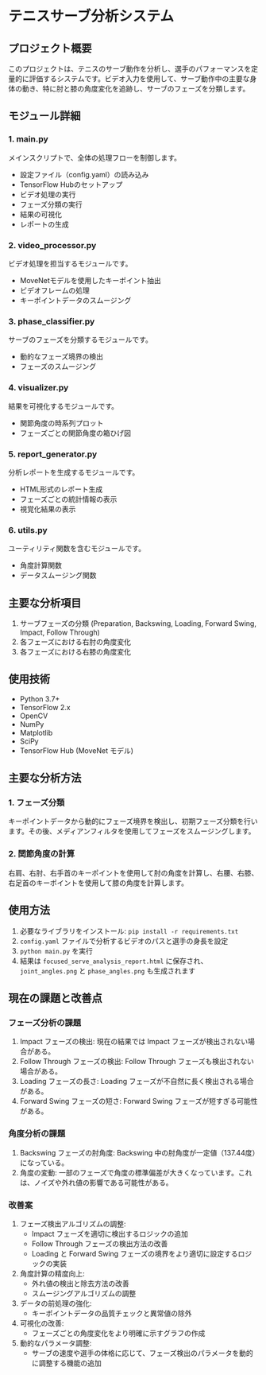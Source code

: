 # テニスサーブ分析システム

## プロジェクト概要
このプロジェクトは、テニスのサーブ動作を分析し、選手のパフォーマンスを定量的に評価するシステムです。ビデオ入力を使用して、サーブ動作中の主要な身体の動き、特に肘と膝の角度変化を追跡し、サーブのフェーズを分類します。

## モジュール詳細

### 1. main.py
メインスクリプトで、全体の処理フローを制御します。
- 設定ファイル（config.yaml）の読み込み
- TensorFlow Hubのセットアップ
- ビデオ処理の実行
- フェーズ分類の実行
- 結果の可視化
- レポートの生成

### 2. video_processor.py
ビデオ処理を担当するモジュールです。
- MoveNetモデルを使用したキーポイント抽出
- ビデオフレームの処理
- キーポイントデータのスムージング

### 3. phase_classifier.py
サーブのフェーズを分類するモジュールです。
- 動的なフェーズ境界の検出
- フェーズのスムージング

### 4. visualizer.py
結果を可視化するモジュールです。
- 関節角度の時系列プロット
- フェーズごとの関節角度の箱ひげ図

### 5. report_generator.py
分析レポートを生成するモジュールです。
- HTML形式のレポート生成
- フェーズごとの統計情報の表示
- 視覚化結果の表示

### 6. utils.py
ユーティリティ関数を含むモジュールです。
- 角度計算関数
- データスムージング関数

## 主要な分析項目
1. サーブフェーズの分類 (Preparation, Backswing, Loading, Forward Swing, Impact, Follow Through)
2. 各フェーズにおける右肘の角度変化
3. 各フェーズにおける右膝の角度変化

## 使用技術
- Python 3.7+
- TensorFlow 2.x
- OpenCV
- NumPy
- Matplotlib
- SciPy
- TensorFlow Hub (MoveNet モデル)

## 主要な分析方法

### 1. フェーズ分類
キーポイントデータから動的にフェーズ境界を検出し、初期フェーズ分類を行います。その後、メディアンフィルタを使用してフェーズをスムージングします。

### 2. 関節角度の計算
右肩、右肘、右手首のキーポイントを使用して肘の角度を計算し、右腰、右膝、右足首のキーポイントを使用して膝の角度を計算します。

## 使用方法
1. 必要なライブラリをインストール: `pip install -r requirements.txt`
2. `config.yaml` ファイルで分析するビデオのパスと選手の身長を設定
3. `python main.py` を実行
4. 結果は `focused_serve_analysis_report.html` に保存され、`joint_angles.png` と `phase_angles.png` も生成されます

## 現在の課題と改善点

### フェーズ分析の課題
1. Impact フェーズの検出: 現在の結果では Impact フェーズが検出されない場合がある。
2. Follow Through フェーズの検出: Follow Through フェーズも検出されない場合がある。
3. Loading フェーズの長さ: Loading フェーズが不自然に長く検出される場合がある。
4. Forward Swing フェーズの短さ: Forward Swing フェーズが短すぎる可能性がある。

### 角度分析の課題
1. Backswing フェーズの肘角度: Backswing 中の肘角度が一定値（137.44度）になっている。
2. 角度の変動: 一部のフェーズで角度の標準偏差が大きくなっています。これは、ノイズや外れ値の影響である可能性がある。

### 改善案
1. フェーズ検出アルゴリズムの調整:
   - Impact フェーズを適切に検出するロジックの追加
   - Follow Through フェーズの検出方法の改善
   - Loading と Forward Swing フェーズの境界をより適切に設定するロジックの実装
2. 角度計算の精度向上:
   - 外れ値の検出と除去方法の改善
   - スムージングアルゴリズムの調整
3. データの前処理の強化:
   - キーポイントデータの品質チェックと異常値の除外
4. 可視化の改善:
   - フェーズごとの角度変化をより明確に示すグラフの作成
5. 動的なパラメータ調整:
   - サーブの速度や選手の体格に応じて、フェーズ検出のパラメータを動的に調整する機能の追加
